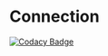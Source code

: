 # Connection

[![Codacy Badge](https://api.codacy.com/project/badge/Grade/e4c0a35491a940f5953ce39f7624317c)](https://www.codacy.com/app/tortuvshin/techstar-clutch?utm_source=github.com&utm_medium=referral&utm_content=techstar-inc/techstar-clutch&utm_campaign=badger)

